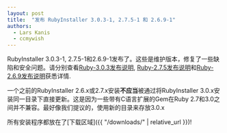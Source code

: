 ```yaml
---
layout: post
title:  "发布 RubyInstaller 3.0.3-1, 2.7.5-1 和 2.6.9-1"
authors:
  - Lars Kanis
  - ccmywish
---
```

RubyInstaller 3.0.3-1, 2.7.5-1和2.6.9-1发布了。这些是维护版本，修复了一些缺陷和安全问题。请分别查看[Ruby-3.0.3发布说明](https://www.ruby-lang.org/en/news/2021/11/24/ruby-3-0-3-released/), [Ruby-2.7.5发布说明](https://www.ruby-lang.org/en/news/2021/11/24/ruby-2-7-5-released/)和[Ruby-2.6.9发布说明](https://www.ruby-lang.org/en/news/2021/11/24/ruby-2-6-9-released/)获悉详情.

一个之前的RubyInstaller 2.6.x或2.7.x安装<b>不应当</b>被通过将RubyInstaller 3.0.x安装同一目录下直接更新。这是因为一些带有C语言扩展的Gem在Ruby 2.7和3.0之间并不兼容。最好像我们提议的，使用新的目录来存放3.0.x

所有安装程序都放在了[下载区域]({{ "/downloads/" | relative_url }})!
